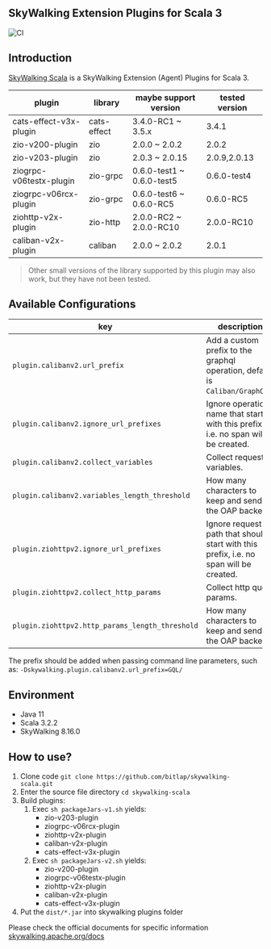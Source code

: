 SkyWalking Extension Plugins for Scala 3
---

![CI][Badge-CI]


[Badge-CI]: https://github.com/bitlap/skywalking-scala/actions/workflows/ScalaCI.yml/badge.svg

## Introduction

[SkyWalking Scala](https://github.com/bitlap/skywalking-scala) is a SkyWalking Extension (Agent) Plugins for Scala 3.


| plugin                  | library     | maybe support version     | tested version |
|-------------------------|-------------|---------------------------|----------------|
| cats-effect-v3x-plugin  | cats-effect | 3.4.0-RC1 ~ 3.5.x         | 3.4.1          |
| zio-v200-plugin         | zio         | 2.0.0 ~ 2.0.2             | 2.0.2          |
| zio-v203-plugin         | zio         | 2.0.3 ~ 2.0.15            | 2.0.9,2.0.13   |
| ziogrpc-v06testx-plugin | zio-grpc    | 0.6.0-test1 ~ 0.6.0-test5 | 0.6.0-test4    |
| ziogrpc-v06rcx-plugin   | zio-grpc    | 0.6.0-test6 ~ 0.6.0-RC5   | 0.6.0-RC5      |
| ziohttp-v2x-plugin      | zio-http    | 2.0.0-RC2 ~ 2.0.0-RC10    | 2.0.0-RC10     |
| caliban-v2x-plugin      | caliban     | 2.0.0 ~ 2.0.2             | 2.0.1          |


> Other small versions of the library supported by this plugin may also work, but they have not been tested.

## Available Configurations
| key                                             | description                                                                           |
|-------------------------------------------------|---------------------------------------------------------------------------------------|
| `plugin.calibanv2.url_prefix`                   | Add a custom prefix to the graphql operation, default is `Caliban/GraphQL/`.          |
| `plugin.calibanv2.ignore_url_prefixes`          | Ignore operation name that start with this prefix, i.e. no span will be created.      |
| `plugin.calibanv2.collect_variables`            | Collect request variables.                                                            |
| `plugin.calibanv2.variables_length_threshold`   | How many characters to keep and send to the OAP backend.                              |
| `plugin.ziohttpv2.ignore_url_prefixes`          | Ignore request path that should start with this prefix, i.e. no span will be created. |
| `plugin.ziohttpv2.collect_http_params`          | Collect http query params.                                                            |
| `plugin.ziohttpv2.http_params_length_threshold` | How many characters to keep and send to the OAP backend.                              |

The prefix should be added when passing command line parameters, such as: `-Dskywalking.plugin.calibanv2.url_prefix=GQL/`

## Environment

- Java 11
- Scala 3.2.2
- SkyWalking 8.16.0

## How to use?

1. Clone code `git clone https://github.com/bitlap/skywalking-scala.git`
2. Enter the source file directory `cd skywalking-scala`
3. Build plugins:
   1. Exec `sh packageJars-v1.sh` yields: 
      - zio-v203-plugin
      - ziogrpc-v06rcx-plugin
      - ziohttp-v2x-plugin
      - caliban-v2x-plugin
      - cats-effect-v3x-plugin
   2. Exec `sh packageJars-v2.sh` yields: 
      - zio-v200-plugin
      - ziogrpc-v06testx-plugin
      - ziohttp-v2x-plugin
      - caliban-v2x-plugin
      - cats-effect-v3x-plugin
4. Put the `dist/*.jar` into skywalking plugins folder

Please check the official documents for specific information
[skywalking.apache.org/docs](https://skywalking.apache.org/docs/skywalking-java/v8.15.0/en/setup/service-agent/java-agent/readme/)